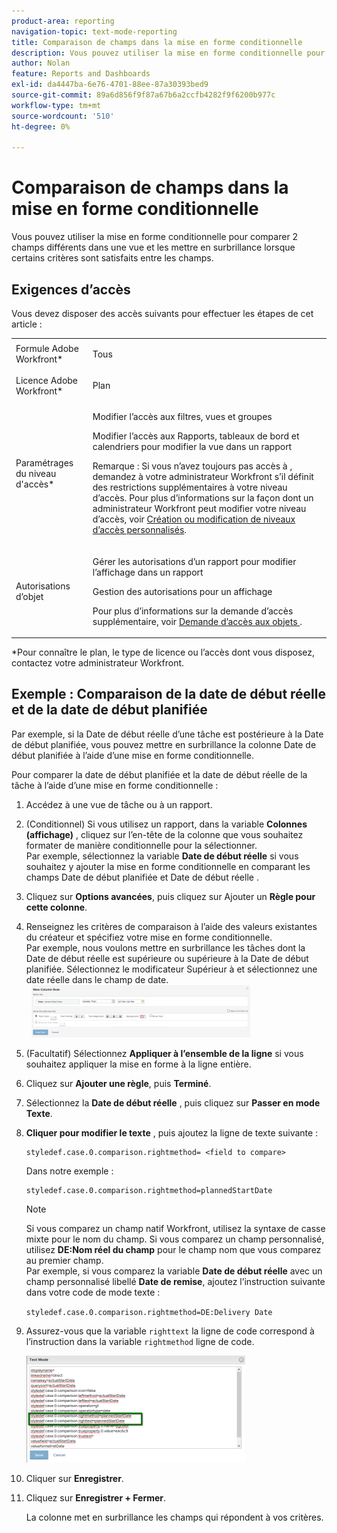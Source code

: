 ```yaml
---
product-area: reporting
navigation-topic: text-mode-reporting
title: Comparaison de champs dans la mise en forme conditionnelle
description: Vous pouvez utiliser la mise en forme conditionnelle pour comparer 2 champs différents dans une vue et les mettre en surbrillance lorsque certains critères sont satisfaits entre les champs.
author: Nolan
feature: Reports and Dashboards
exl-id: da4447ba-6e76-4701-88ee-87a30393bed9
source-git-commit: 89a6d856f9f87a67b6a2ccfb4282f9f6200b977c
workflow-type: tm+mt
source-wordcount: '510'
ht-degree: 0%

---
```


# Comparaison de champs dans la mise en forme conditionnelle

Vous pouvez utiliser la mise en forme conditionnelle pour comparer 2 champs différents dans une vue et les mettre en surbrillance lorsque certains critères sont satisfaits entre les champs.

## Exigences d’accès

Vous devez disposer des accès suivants pour effectuer les étapes de cet article :

<table style="table-layout:auto"> 
 <col> 
 <col> 
 <tbody> 
  <tr> 
   <td role="rowheader">Formule Adobe Workfront*</td> 
   <td> <p>Tous</p> </td> 
  </tr> 
  <tr> 
   <td role="rowheader">Licence Adobe Workfront*</td> 
   <td> <p>Plan </p> </td> 
  </tr> 
  <tr> 
   <td role="rowheader">Paramétrages du niveau d'accès*</td> 
   <td> <p>Modifier l’accès aux filtres, vues et groupes</p> <p>Modifier l’accès aux Rapports, tableaux de bord et calendriers pour modifier la vue dans un rapport</p> <p>Remarque : Si vous n’avez toujours pas accès à , demandez à votre administrateur Workfront s’il définit des restrictions supplémentaires à votre niveau d’accès. Pour plus d’informations sur la façon dont un administrateur Workfront peut modifier votre niveau d’accès, voir <a href="../../../administration-and-setup/add-users/configure-and-grant-access/create-modify-access-levels.md" class="MCXref xref">Création ou modification de niveaux d’accès personnalisés</a>.</p> </td> 
  </tr> 
  <tr> 
   <td role="rowheader">Autorisations d’objet</td> 
   <td> <p>Gérer les autorisations d’un rapport pour modifier l’affichage dans un rapport</p> <p>Gestion des autorisations pour un affichage</p> <p>Pour plus d’informations sur la demande d’accès supplémentaire, voir <a href="../../../workfront-basics/grant-and-request-access-to-objects/request-access.md" class="MCXref xref">Demande d’accès aux objets </a>.</p> </td> 
  </tr> 
 </tbody> 
</table>

&#42;Pour connaître le plan, le type de licence ou l’accès dont vous disposez, contactez votre administrateur Workfront.

## Exemple : Comparaison de la date de début réelle et de la date de début planifiée

Par exemple, si la Date de début réelle d’une tâche est postérieure à la Date de début planifiée, vous pouvez mettre en surbrillance la colonne Date de début planifiée à l’aide d’une mise en forme conditionnelle.

Pour comparer la date de début planifiée et la date de début réelle de la tâche à l’aide d’une mise en forme conditionnelle :

1. Accédez à une vue de tâche ou à un rapport.
1. (Conditionnel) Si vous utilisez un rapport, dans la variable **Colonnes (affichage)** , cliquez sur l’en-tête de la colonne que vous souhaitez formater de manière conditionnelle pour la sélectionner.\
   Par exemple, sélectionnez la variable **Date de début réelle** si vous souhaitez y ajouter la mise en forme conditionnelle en comparant les champs Date de début planifiée et Date de début réelle .

1. Cliquez sur **Options avancées**, puis cliquez sur Ajouter un **Règle pour cette colonne**.

1. Renseignez les critères de comparaison à l’aide des valeurs existantes du créateur et spécifiez votre mise en forme conditionnelle.\
   Par exemple, nous voulons mettre en surbrillance les tâches dont la Date de début réelle est supérieure ou supérieure à la Date de début planifiée. Sélectionnez le modificateur Supérieur à et sélectionnez une date réelle dans le champ de date.\
     ![](assets/cond-format-1-350x84.png)

1. (Facultatif) Sélectionnez **Appliquer à l’ensemble de la ligne** si vous souhaitez appliquer la mise en forme à la ligne entière.
1. Cliquez sur **Ajouter une règle**, puis **Terminé**.

1. Sélectionnez la **Date de début réelle** , puis cliquez sur **Passer en mode Texte**.

1. **Cliquer pour modifier le texte** , puis ajoutez la ligne de texte suivante :

   ```
   styledef.case.0.comparison.rightmethod= <field to compare>
   ```

   Dans notre exemple : 

   ```
   styledef.case.0.comparison.rightmethod=plannedStartDate
   ```

   >[!NOTE]
   >
   >Si vous comparez un champ natif Workfront, utilisez la syntaxe de casse mixte pour le nom du champ. Si vous comparez un champ personnalisé, utilisez **DE:Nom réel du champ** pour le champ nom que vous comparez au premier champ.\
   >Par exemple, si vous comparez la variable **Date de début réelle** avec un champ personnalisé libellé **Date de remise**, ajoutez l’instruction suivante dans votre code de mode texte :
   >
   >`styledef.case.0.comparison.rightmethod=DE:Delivery Date`

1. Assurez-vous que la variable `righttext` la ligne de code correspond à l’instruction dans la variable `rightmethod` ligne de code.

   ![](assets/cond-format-2-350x171.png)

1. Cliquer sur **Enregistrer**.
1. Cliquez sur **Enregistrer + Fermer**.

   La colonne met en surbrillance les champs qui répondent à vos critères.
